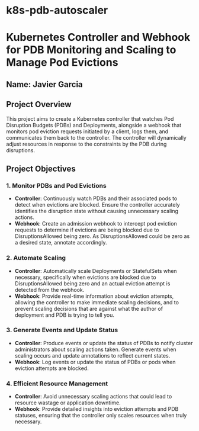 # k8s-pdb-autoscaler

# Kubernetes Controller and Webhook for PDB Monitoring and Scaling to Manage Pod Evictions

## Name: Javier Garcia

## Project Overview
This project aims to create a Kubernetes controller that watches Pod Disruption Budgets (PDBs) and Deployments, alongside a webhook that monitors pod eviction requests initiated by a client, logs them, and communicates them back to the controller. The controller will dynamically adjust resources in response to the constraints by the PDB during disruptions.

## Project Objectives

### 1. Monitor PDBs and Pod Evictions
- **Controller**: Continuously watch PDBs and their associated pods to detect when evictions are blocked. Ensure the controller accurately identifies the disruption state without causing unnecessary scaling actions.
- **Webhook**: Create an admission webhook to intercept pod eviction requests to determine if evictions are being blocked due to DisruptionsAllowed being zero. As DisruptionsAllowed could be zero as a desired state, annotate accordingly.

### 2. Automate Scaling
- **Controller**: Automatically scale Deployments or StatefulSets when necessary, specifically when evictions are blocked due to DisruptionsAllowed being zero and an actual eviction attempt is detected from the webhook.
- **Webhook**: Provide real-time information about eviction attempts, allowing the controller to make immediate scaling decisions, and to prevent scaling decisions that are against what the author of deployment and PDB is trying to tell you.

### 3. Generate Events and Update Status
- **Controller**: Produce events or update the status of PDBs to notify cluster administrators about scaling actions taken. Generate events when scaling occurs and update annotations to reflect current states.
- **Webhook**: Log events or update the status of PDBs or pods when eviction attempts are blocked.

### 4. Efficient Resource Management
- **Controller**: Avoid unnecessary scaling actions that could lead to resource wastage or application downtime.
- **Webhook**: Provide detailed insights into eviction attempts and PDB statuses, ensuring that the controller only scales resources when truly necessary.

